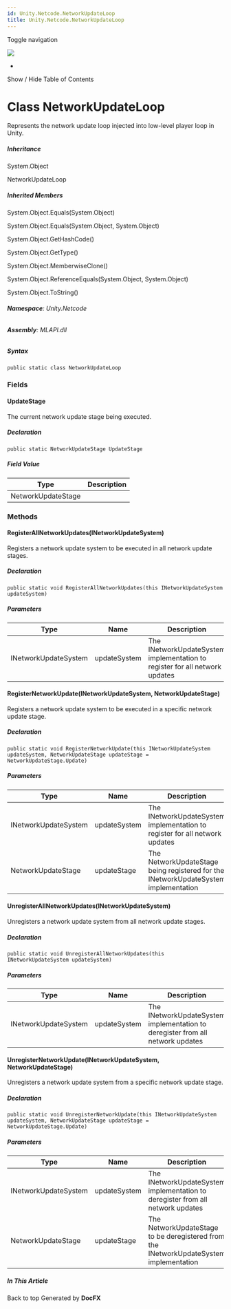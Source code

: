 ```yaml
---
id: Unity.Netcode.NetworkUpdateLoop
title: Unity.Netcode.NetworkUpdateLoop
---
```


<div id="wrapper">

<div>

<div class="container">

<div class="navbar-header">

Toggle navigation

<img src="../logo.svg" id="logo" class="svg" />

</div>

<div id="navbar" class="collapse navbar-collapse">

<div class="form-group">

</div>

</div>

</div>

<div class="subnav navbar navbar-default">

<div id="breadcrumb" class="container hide-when-search">

-   

</div>

</div>

</div>

<div class="container body-content hide-when-search" role="main">

<div class="sidenav hide-when-search">

Show / Hide Table of Contents

<div id="sidetoggle" class="sidetoggle collapse">

<div id="sidetoc">

</div>

</div>

</div>

<div class="article row grid-right">

<div class="col-md-10">

# Class NetworkUpdateLoop

<div class="markdown level0 summary">

Represents the network update loop injected into low-level player loop
in Unity.

</div>

<div class="markdown level0 conceptual">

</div>

<div class="inheritance">

##### Inheritance

<div class="level0">

System.Object

</div>

<div class="level1">

NetworkUpdateLoop

</div>

</div>

<div class="inheritedMembers">

##### Inherited Members

<div>

System.Object.Equals(System.Object)

</div>

<div>

System.Object.Equals(System.Object, System.Object)

</div>

<div>

System.Object.GetHashCode()

</div>

<div>

System.Object.GetType()

</div>

<div>

System.Object.MemberwiseClone()

</div>

<div>

System.Object.ReferenceEquals(System.Object, System.Object)

</div>

<div>

System.Object.ToString()

</div>

</div>

###### **Namespace**: Unity.Netcode

###### **Assembly**: MLAPI.dll

##### Syntax

<div class="codewrapper">

``` lang-csharp
public static class NetworkUpdateLoop
```

</div>

### Fields

#### UpdateStage

<div class="markdown level1 summary">

The current network update stage being executed.

</div>

<div class="markdown level1 conceptual">

</div>

##### Declaration

<div class="codewrapper">

``` lang-csharp
public static NetworkUpdateStage UpdateStage
```

</div>

##### Field Value

| Type               | Description |
|--------------------|-------------|
| NetworkUpdateStage |             |

### Methods

#### RegisterAllNetworkUpdates(INetworkUpdateSystem)

<div class="markdown level1 summary">

Registers a network update system to be executed in all network update
stages.

</div>

<div class="markdown level1 conceptual">

</div>

##### Declaration

<div class="codewrapper">

``` lang-csharp
public static void RegisterAllNetworkUpdates(this INetworkUpdateSystem updateSystem)
```

</div>

##### Parameters

| Type                 | Name         | Description                                                                 |
|----------------------|--------------|-----------------------------------------------------------------------------|
| INetworkUpdateSystem | updateSystem | The INetworkUpdateSystem implementation to register for all network updates |

#### RegisterNetworkUpdate(INetworkUpdateSystem, NetworkUpdateStage)

<div class="markdown level1 summary">

Registers a network update system to be executed in a specific network
update stage.

</div>

<div class="markdown level1 conceptual">

</div>

##### Declaration

<div class="codewrapper">

``` lang-csharp
public static void RegisterNetworkUpdate(this INetworkUpdateSystem updateSystem, NetworkUpdateStage updateStage = NetworkUpdateStage.Update)
```

</div>

##### Parameters

| Type                 | Name         | Description                                                                         |
|----------------------|--------------|-------------------------------------------------------------------------------------|
| INetworkUpdateSystem | updateSystem | The INetworkUpdateSystem implementation to register for all network updates         |
| NetworkUpdateStage   | updateStage  | The NetworkUpdateStage being registered for the INetworkUpdateSystem implementation |

#### UnregisterAllNetworkUpdates(INetworkUpdateSystem)

<div class="markdown level1 summary">

Unregisters a network update system from all network update stages.

</div>

<div class="markdown level1 conceptual">

</div>

##### Declaration

<div class="codewrapper">

``` lang-csharp
public static void UnregisterAllNetworkUpdates(this INetworkUpdateSystem updateSystem)
```

</div>

##### Parameters

| Type                 | Name         | Description                                                                    |
|----------------------|--------------|--------------------------------------------------------------------------------|
| INetworkUpdateSystem | updateSystem | The INetworkUpdateSystem implementation to deregister from all network updates |

#### UnregisterNetworkUpdate(INetworkUpdateSystem, NetworkUpdateStage)

<div class="markdown level1 summary">

Unregisters a network update system from a specific network update
stage.

</div>

<div class="markdown level1 conceptual">

</div>

##### Declaration

<div class="codewrapper">

``` lang-csharp
public static void UnregisterNetworkUpdate(this INetworkUpdateSystem updateSystem, NetworkUpdateStage updateStage = NetworkUpdateStage.Update)
```

</div>

##### Parameters

| Type                 | Name         | Description                                                                            |
|----------------------|--------------|----------------------------------------------------------------------------------------|
| INetworkUpdateSystem | updateSystem | The INetworkUpdateSystem implementation to deregister from all network updates         |
| NetworkUpdateStage   | updateStage  | The NetworkUpdateStage to be deregistered from the INetworkUpdateSystem implementation |

</div>

<div class="hidden-sm col-md-2" role="complementary">

<div class="sideaffix">

<div class="contribution">

</div>

##### In This Article

<div>

</div>

</div>

</div>

</div>

</div>

<div class="grad-bottom">

</div>

<div class="footer">

<div class="container">

Back to top Generated by **DocFX**

</div>

</div>

</div>
